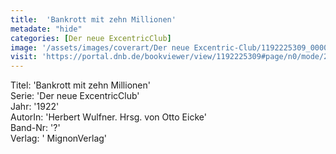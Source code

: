 ```yaml
---
title:  'Bankrott mit zehn Millionen'
metadate: "hide"
categories: [Der neue ExcentricClub]
image: '/assets/images/coverart/Der neue Excentric-Club/1192225309_00000010.jpg'
visit: 'https://portal.dnb.de/bookviewer/view/1192225309#page/n0/mode/2up'
---
```

Titel: 'Bankrott mit zehn Millionen' <br>
Serie: 'Der neue ExcentricClub' <br>
Jahr: '1922' <br>
AutorIn: 'Herbert Wulfner. Hrsg. von Otto Eicke' <br>
Band-Nr: '?' <br>
Verlag: ' MignonVerlag'